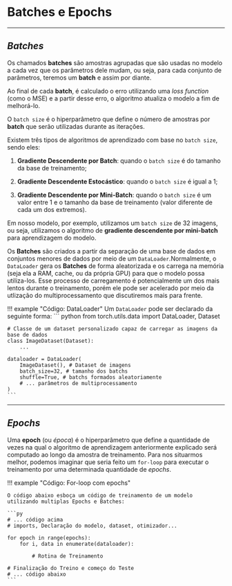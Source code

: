 # **Batches e Epochs**

___
## ***Batches***

Os chamados **batches** são amostras agrupadas que são usadas no modelo a cada vez que os parâmetros dele mudam, ou seja, para cada conjunto de parâmetros, teremos um **batch** e assim por diante.

Ao final de cada **batch**, é calculado o erro utilizando uma *loss function* (como o MSE) e a partir desse erro, o algoritmo atualiza o modelo a fim de melhorá-lo.

O `batch size` é o hiperparâmetro que define o número de amostras por **batch** que serão utilizadas durante as iterações.

Existem três tipos de algoritmos de aprendizado com base no `batch size`, sendo eles:

1. **Gradiente Descendente por Batch**: quando o `batch size` é do tamanho da base de treinamento;

2. **Gradiente Descendente Estocástico**: quando o `batch size` é igual a 1;

3. **Gradiente Descendente por Mini-Batch**: quando o `batch size` é um valor entre 1 e o tamanho da base de treinamento (valor diferente de cada um dos extremos).

Em nosso modelo, por exemplo, utilizamos um `batch size` de 32 imagens, ou seja, utilizamos o algoritmo de **gradiente descendente por mini-batch** para aprendizagem do modelo.

Os **Batches** são criados a partir da separação de uma base de dados em conjuntos menores de dados por meio de um `DataLoader`.Normalmente, o `DataLoader` gera os **Batches** de forma aleatorizada e os carrega na memória (seja ela a RAM, cache, ou da própria GPU) para que o modelo possa utiliza-los. Esse processo de carregamento é potencialmente um dos mais lentos durante o treinamento, porém ele pode ser acelerado por meio da utlização do multiprocessamento que discutiremos mais para frente.

!!! example "Código: DataLoader"
    Um `DataLoader` pode ser declarado da seguinte forma:
    ``` python 
    from torch.utils.data import DataLoader, Dataset

    # Classe de um dataset personalizado capaz de carregar as imagens da base de dados
    class ImageDataset(Dataset):
        ...

    dataloader = DataLoader(
        ImageDataset(), # Dataset de imagens 
        batch_size=32, # tamanho dos batchs
        shuffle=True, # batchs formados aleatoriamente
        # ... parâmetros de multiprocessamento
    )
    ```
___
## ***Epochs***

Uma **epoch** (ou *época*) é o hiperparâmetro que define a quantidade de vezes na qual o algoritmo de aprendizagem anteriormente explicado será computado ao longo da amostra de treinamento. Para nos situarmos melhor, podemos imaginar que seria feito um `for-loop` para executar o treinamento por uma determinada quantidade de *epochs*.

!!! example "Código: For-loop com epochs"

    O código abaixo esboça um código de treinamento de um modelo utilizando multiplas Epochs e Batches:

    ```py
    # ... código acima
    # imports, Declaração do modelo, dataset, otimizador...

    for epoch in range(epochs):
        for i, data in enumerate(dataloader): 
            
            # Rotina de Treinamento

    # Finalização do Treino e começo do Teste
    # ... código abaixo
    ```